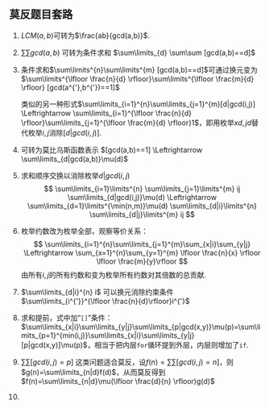 ## 莫反题目套路

1. $LCM(a,b)$可转为$\frac{ab}{gcd(a,b)}$.
1. $\sum \sum gcd(a,b)$ 可转为条件求和 $\sum\limits_{d} \sum\sum [gcd(a,b)==d]$
1. 条件求和$\sum\limits^{n}\sum\limits^{m} [gcd(a,b)==d]$可通过换元变为$\sum\limits^{\lfloor \frac{n}{d} \rfloor}\sum\limits^{\lfloor \frac{m}{d} \rfloor} [gcd(a^{'},b^{'})==1]$  
    
    类似的另一种形式$\sum\limits_{i=1}^{n}\sum\limits_{j=1}^{m}[d|gcd(i,j)] \Leftrightarrow \sum\limits_{i=1}^{\lfloor \frac{n}{d} \rfloor}\sum\limits_{j=1}^{\lfloor \frac{m}{d} \rfloor}1$，即用枚举$xd,jd$替代枚举$i,j$消除$[d|gcd(i,j)]$.

1. 可转为莫比乌斯函数表示 $[gcd(a,b)==1] \Leftrightarrow \sum\limits_{d|gcd(a,b)}\mu(d)$
1. 求和顺序交换以消除枚举$d|gcd(i,j)$
    $$
    \sum\limits_{i=1}\limits^{n}
    \sum\limits_{j=1}\limits^{m} ij
    \sum\limits_{d|gcd(i,j)}\mu(d)
    \Leftrightarrow
    \sum\limits_{d=1}\limits^{\min(n,m)}\mu(d) 
    \sum\limits_{d|i}\limits^{n}
    \sum\limits_{d|j}\limits^{m} ij 
    $$
1. 枚举约数改为枚举全部，观察等价关系：
    $$
    \sum\limits_{i=1}^{n}\sum\limits_{j=1}^{m}\sum_{x|i}\sum_{y|j}
    \Leftrightarrow
    \sum_{x=1}^{n}\sum_{y=1}^{m} \lfloor \frac{n}{x} \rfloor \lfloor \frac{m}{y}\rfloor
    $$
    由所有$i,j$的所有约数和变为枚举所有约数对其倍数的总贡献.

1. $\sum\limits_{d|i}^{n} i$ 可以换元消除约束条件 $\sum\limits_{i^{'}}^{\lfloor \frac{n}{d}\rfloor}i^{'}$
1. 求和提前，式中加“`[]`”条件： $\sum\limits_{x|i}\sum\limits_{y|j}\sum\limits_{p|gcd(x,y)}\mu(p)=\sum\limits_{p=1}^{min(i,j)}\sum\limits_{x|i}\sum\limits_{y|j}[p|gcd(x,y)]\mu(p)$，相当于把内层`for`循环提到外层，内层则增加了`if`.
1. $\sum\sum [gcd(i,j)=p]$ 这类问题适合莫反，设$f(n)=\sum\sum[gcd(i,j)=n]$，则$g(n)=\sum\limits_{n|d}f(d)$，从而莫反得到$f(n)=\sum\limits_{n|d}\mu(\lfloor \frac{d}{n} \rfloor)g(d)$
1. 